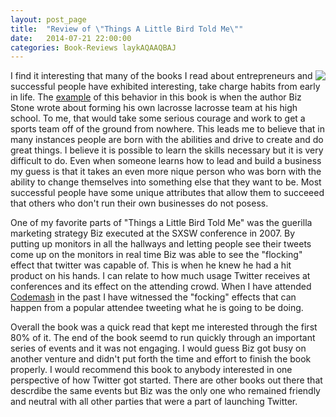 ```yaml
---
layout: post_page
title:  "Review of \"Things A Little Bird Told Me\""
date:   2014-07-21 22:00:00
categories: Book-Reviews laykAQAAQBAJ
---
```

<div style="float:right">
<img src="http://bks4.books.google.com/books?id=laykAQAAQBAJ&printsec=frontcover&img=1&zoom=1&imgtk=AFLRE70TTkmLDQNwUZzSUvnb7XvUV0ZnQrnyJDkwcX-b-vfC7tZrQyRCuGgWmteW1M8N_wABS1AC3nvNB_P_tmQewCha-OkaP5hZukjnj8ARr-b2U5TCoembY5vUc5wXU90MJnqApaf5" />
</div>

I find it interesting that many of the books I read about entrepreneurs and successful people have exhibited interesting, take charge habits from early in life. The [example](http://books.google.com/books?id=laykAQAAQBAJ&lpg=PP1&pg=PT14#v=onepage&q=lacrosse&f=false) of this behavior in this book is when the author Biz Stone wrote about forming his own lacrosse lacrosse team at his high school. To me, that would take some serious courage and work to get a sports team off of the ground from nowhere. This leads me to believe that in many instances people are born with the abilities and drive to create and do great things. I believe it is possible to learn the skills necessary but it is very difficult to do. Even when someone learns how to lead and build a business my guess is that it takes an even more nique person who was born with the ability to change themselves into something else that they want to be. Most successful people have some unique attributes that allow them to succeeed that others who don't run their own businesses do not posess.

One of my favorite parts of "Things a Little Bird Told Me" was the guerilla marketing strategy Biz executed at the SXSW conference in 2007. By putting up monitors in all the hallways and letting people see their tweets come up on the monitors in real time Biz was able to see the "flocking" effect that twitter was capable of. This is when he knew he had a hit product on his hands. I can relate to how much usage Twitter receives at conferences and its effect on the attending crowd. When I have attended [Codemash](http://codemash.org) in the past I have witnessed the "focking" effects that can happen from a popular attendee tweeting what he is going to be doing.

Overall the book was a quick read that kept me interested through the first 80% of it. The end of the book seemd to run quickly through an important series of events and it was not engaging. I would guess Biz got busy on another venture and didn't put forth the time and effort to finish the book properly. I would recommend this book to anybody interested in one perspective of how Twitter got started. There are other books out there that descrdibe the same events but Biz was the only one who remained friendly and neutral with all other parties that were a part of launching Twitter.
